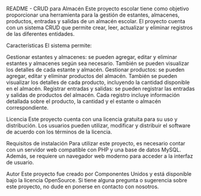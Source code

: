 README - CRUD para Almacén
Este proyecto escolar tiene como objetivo proporcionar una herramienta para la gestión de estantes, almacenes, productos, entradas y salidas de un almacén escolar. El proyecto cuenta con un sistema CRUD que permite crear, leer, actualizar y eliminar registros de las diferentes entidades.

Características
El sistema permite:

Gestionar estantes y almacenes: se pueden agregar, editar y eliminar estantes y almacenes según sea necesario. También se pueden visualizar los detalles de cada estante y almacén.
Gestionar productos: se pueden agregar, editar y eliminar productos del almacén. También se pueden visualizar los detalles de cada producto, incluyendo la cantidad disponible en el almacén.
Registrar entradas y salidas: se pueden registrar las entradas y salidas de productos del almacén. Cada registro incluye información detallada sobre el producto, la cantidad y el estante o almacén correspondiente.

Licencia
Este proyecto cuenta con una licencia gratuita para su uso y distribución. Los usuarios pueden utilizar, modificar y distribuir el software de acuerdo con los términos de la licencia.

Requisitos de instalación
Para utilizar este proyecto, es necesario contar con un servidor web compatible con PHP y una base de datos MySQL. Además, se requiere un navegador web moderno para acceder a la interfaz de usuario.

Autor
Este proyecto fue creado por Componentes Unidos y está disponible bajo la licencia OpenSource. Si tiene alguna pregunta o sugerencia sobre este proyecto, no dude en ponerse en contacto con nosotros.
